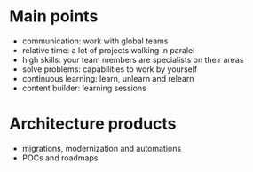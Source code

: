 # Main points
- communication: work with global teams
- relative time: a lot of projects walking in paralel
- high skills: your team members are specialists on their areas
- solve problems: capabilities to work by yourself
- continuous learning: learn, unlearn and relearn
- content builder: learning sessions

# Architecture products
- migrations, modernization and automations
- POCs and roadmaps
